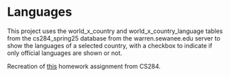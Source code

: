 # Languages

This project uses the world_x_country and world_x_country_language tables 
from the cs284_spring25 database from the warren.sewanee.edu server to show
the languages of a selected country, with a checkbox to indicate if only official
languages are shown or not.

Recreation of [this](https://warren.sewanee.edu/doylear0/cs284/homework/hw-due-04-03-input.php) homework assignment from CS284.
